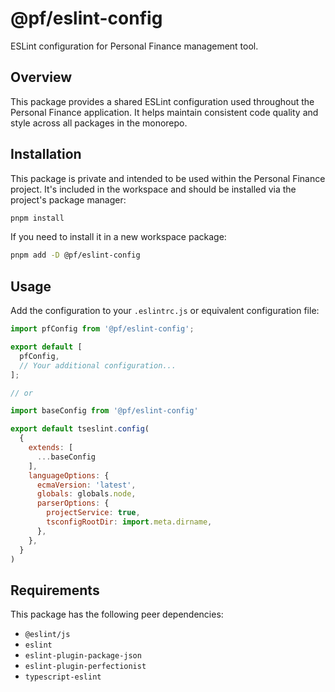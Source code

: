 # @pf/eslint-config

ESLint configuration for Personal Finance management tool.

## Overview

This package provides a shared ESLint configuration used throughout the Personal Finance application. It helps maintain consistent code quality and style across all packages in the monorepo.

## Installation

This package is private and intended to be used within the Personal Finance project. It's included in the workspace and should be installed via the project's package manager:

```bash
pnpm install
```

If you need to install it in a new workspace package:

```bash
pnpm add -D @pf/eslint-config
```

## Usage

Add the configuration to your `.eslintrc.js` or equivalent configuration file:

```js
import pfConfig from '@pf/eslint-config';

export default [
  pfConfig,
  // Your additional configuration...
];

// or

import baseConfig from '@pf/eslint-config'

export default tseslint.config(
  {
    extends: [
      ...baseConfig
    ],
    languageOptions: {
      ecmaVersion: 'latest',
      globals: globals.node,
      parserOptions: {
        projectService: true,
        tsconfigRootDir: import.meta.dirname,
      },
    },
  }
)

```

## Requirements

This package has the following peer dependencies:

- `@eslint/js`
- `eslint`
- `eslint-plugin-package-json`
- `eslint-plugin-perfectionist`
- `typescript-eslint`